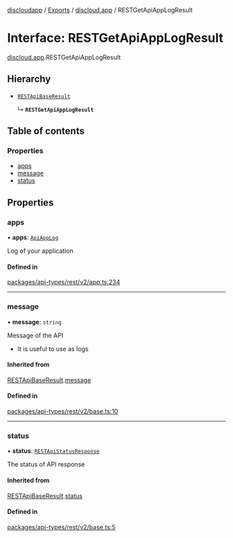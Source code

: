 [discloudapp](../README.md) / [Exports](../modules.md) / [discloud.app](../modules/discloud_app.md) / RESTGetApiAppLogResult

# Interface: RESTGetApiAppLogResult

[discloud.app](../modules/discloud_app.md).RESTGetApiAppLogResult

## Hierarchy

- [`RESTApiBaseResult`](discloud_app.RESTApiBaseResult.md)

  ↳ **`RESTGetApiAppLogResult`**

## Table of contents

### Properties

- [apps](discloud_app.RESTGetApiAppLogResult.md#apps)
- [message](discloud_app.RESTGetApiAppLogResult.md#message)
- [status](discloud_app.RESTGetApiAppLogResult.md#status)

## Properties

### apps

• **apps**: [`ApiAppLog`](discloud_app.ApiAppLog.md)

Log of your application

#### Defined in

[packages/api-types/rest/v2/app.ts:234](https://github.com/discloud/discloud.app/blob/d2f41b0/packages/api-types/rest/v2/app.ts#L234)

___

### message

• **message**: `string`

Message of the API
- It is useful to use as logs

#### Inherited from

[RESTApiBaseResult](discloud_app.RESTApiBaseResult.md).[message](discloud_app.RESTApiBaseResult.md#message)

#### Defined in

[packages/api-types/rest/v2/base.ts:10](https://github.com/discloud/discloud.app/blob/d2f41b0/packages/api-types/rest/v2/base.ts#L10)

___

### status

• **status**: [`RESTApiStatusResponse`](../modules/discloud_app.md#restapistatusresponse)

The status of API response

#### Inherited from

[RESTApiBaseResult](discloud_app.RESTApiBaseResult.md).[status](discloud_app.RESTApiBaseResult.md#status)

#### Defined in

[packages/api-types/rest/v2/base.ts:5](https://github.com/discloud/discloud.app/blob/d2f41b0/packages/api-types/rest/v2/base.ts#L5)
